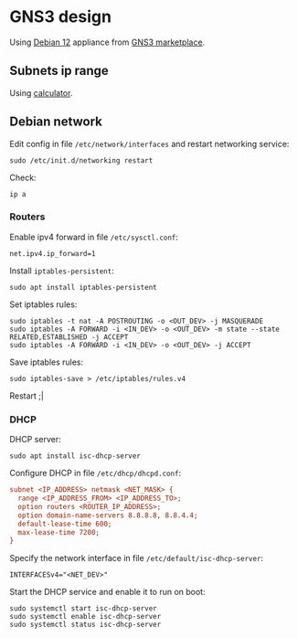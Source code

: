 # GNS3 design

Using [Debian 12](https://www.debian.org/distrib/) appliance from [GNS3 marketplace](https://docs.gns3.com/docs/using-gns3/beginners/install-from-marketplace/).

## Subnets ip range

Using [calculator](https://calculator.boson.com/calculator).

## Debian network

Edit config in file `/etc/network/interfaces` and restart networking service:
```console
sudo /etc/init.d/networking restart
```

Check:
```console
ip a
```

### Routers

Enable ipv4 forward in file `/etc/sysctl.conf`:
```properties
net.ipv4.ip_forward=1
```

Install `iptables-persistent`:
```console
sudo apt install iptables-persistent
```

Set iptables rules:
```console
sudo iptables -t nat -A POSTROUTING -o <OUT_DEV> -j MASQUERADE
sudo iptables -A FORWARD -i <IN_DEV> -o <OUT_DEV> -m state --state RELATED,ESTABLISHED -j ACCEPT
sudo iptables -A FORWARD -i <IN_DEV> -o <OUT_DEV> -j ACCEPT
```

Save iptables rules:
```console
sudo iptables-save > /etc/iptables/rules.v4
```

Restart ;|

### DHCP

DHCP server:
```console
sudo apt install isc-dhcp-server
```

Configure DHCP in file `/etc/dhcp/dhcpd.conf`:
```cfg
subnet <IP_ADDRESS> netmask <NET_MASK> {
  range <IP_ADDRESS_FROM> <IP_ADDRESS_TO>;
  option routers <ROUTER_IP_ADDRESS>;
  option domain-name-servers 8.8.8.8, 8.8.4.4;
  default-lease-time 600;
  max-lease-time 7200;
}
```

Specify the network interface in file `/etc/default/isc-dhcp-server`:
```properties
INTERFACESv4="<NET_DEV>"
```

Start the DHCP service and enable it to run on boot:
```console
sudo systemctl start isc-dhcp-server
sudo systemctl enable isc-dhcp-server
sudo systemctl status isc-dhcp-server
```
